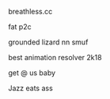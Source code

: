 breathless.cc

fat p2c

grounded
lizard
nn smuf

best animation resolver 2k18 

get @ us baby

Jazz eats ass